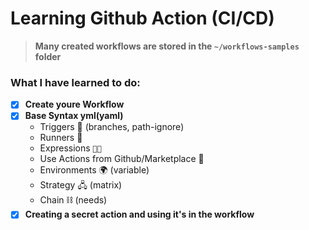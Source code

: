 # Learning Github Action (CI/CD)
> **Many created workflows are stored in the `~/workflows-samples` folder**

### What I have learned to do:

* [x] **Create youre Workflow**
* [x] **Base Syntax yml(yaml)**
  * Triggers 🔫 (branches, path-ignore)
  * Runners 🏃
  * Expressions `🙂🙃`
  * Use Actions from Github/Marketplace 🏪
  * Environments 🌍 (variable)
  * Strategy 🖧 (matrix) 
  * Chain ⛓ (needs) 
* [x] **Сreating a secret action and using
it's in the workflow**
